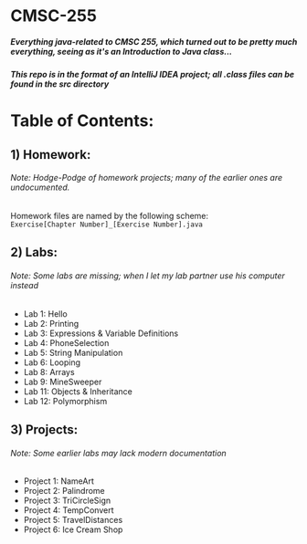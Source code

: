 # CMSC-255
##### Everything java-related to CMSC 255, which turned out to be pretty much everything, seeing as it's an Introduction to Java class...
##### This repo is in the format of an IntelliJ IDEA project; all .class files can be found in the src directory

# Table of Contents:

## 1) Homework:
###### Note: Hodge-Podge of homework projects; many of the earlier ones are undocumented.<br>
Homework files are named by the following scheme:<br>
<code>Exercise[Chapter Number]_[Exercise Number].java</code>

## 2) Labs:
###### Note: Some labs are missing; when I let my lab partner use his computer instead
- Lab 1: Hello
- Lab 2: Printing
- Lab 3: Expressions & Variable Definitions
- Lab 4: PhoneSelection
- Lab 5: String Manipulation
- Lab 6: Looping
- Lab 8: Arrays
- Lab 9: MineSweeper
- Lab 11: Objects & Inheritance
- Lab 12: Polymorphism

## 3) Projects:
###### Note: Some earlier labs may lack modern documentation
- Project 1: NameArt
- Project 2: Palindrome
- Project 3: TriCircleSign
- Project 4: TempConvert
- Project 5: TravelDistances
- Project 6: Ice Cream Shop
